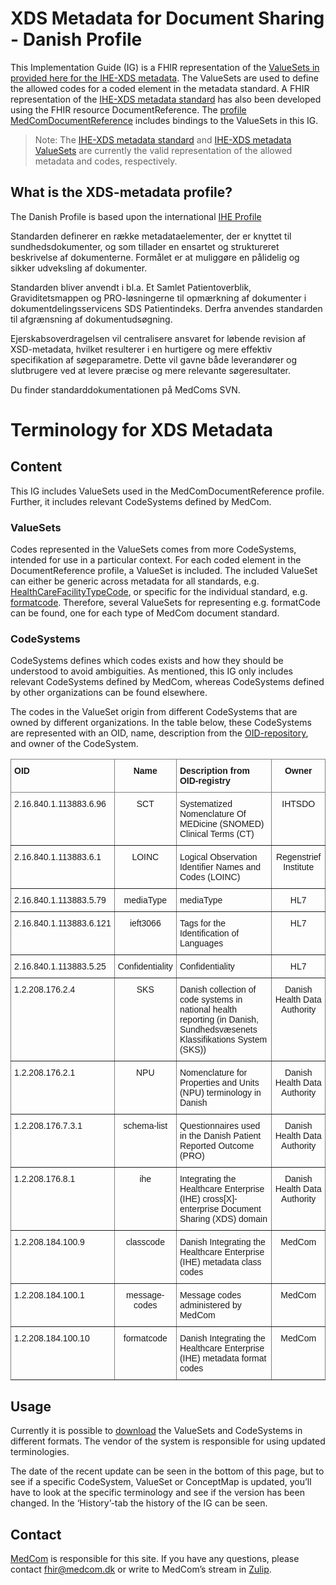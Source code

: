 # XDS Metadata for Document Sharing - Danish Profile

This Implementation Guide (IG) is a FHIR representation of the [ValueSets in provided here for the IHE-XDS metadata](https://svn.medcom.dk/svn/releases/Standarder/IHE/OID/). The ValueSets are used to define the allowed codes for a coded element in the metadata standard. A FHIR representation of the [IHE-XDS metadata standard](https://svn.medcom.dk/svn/releases/Standarder/IHE/DK_profil_metadata/) has also been developed using the FHIR resource DocumentReference. The [profile MedComDocumentReference](https://build.fhir.org/ig/medcomdk/dk-medcom-document/StructureDefinition-medcom-documentreference.html) includes bindings to the ValueSets in this IG.

> Note: The [IHE-XDS metadata standard](https://svn.medcom.dk/svn/releases/Standarder/IHE/DK_profil_metadata/) and [IHE-XDS metadata ValueSets](https://svn.medcom.dk/svn/releases/Standarder/IHE/OID/) are currently the valid representation of the allowed metadata and codes, respectively.

## What is the XDS-metadata profile?

The Danish Profile is based upon the international <a href="https://profiles.ihe.net/ITI/papers/metadata/index.html" target="_blank">IHE Profile</a>

Standarden definerer en række metadataelementer, der er knyttet til sundhedsdokumenter, og som tillader en ensartet og struktureret beskrivelse af dokumenterne. Formålet er at muliggøre en pålidelig og sikker udveksling af dokumenter.

Standarden bliver anvendt i bl.a. Et Samlet Patientoverblik, Graviditetsmappen og PRO-løsningerne til opmærkning af dokumenter i dokumentdelingsservicens SDS Patientindeks. Derfra anvendes standarden til afgrænsning af dokumentudsøgning.

Ejerskabsoverdragelsen vil centralisere ansvaret for løbende revision af XSD-metadata, hvilket resulterer i en hurtigere og mere effektiv specifikation af søgeparametre. Dette vil gavne både leverandører og slutbrugere ved at levere præcise og mere relevante søgeresultater.

Du finder standarddokumentationen på MedComs SVN.

# Terminology for XDS Metadata

## Content
This IG includes ValueSets used in the MedComDocumentReference profile. Further, it includes relevant CodeSystems defined by MedCom.

### ValueSets
Codes represented in the ValueSets comes from more CodeSystems, intended for use in a particular context. For each coded element in the DocumentReference profile, a ValueSet is included. The included ValueSet can either be generic across metadata for all standards, e.g. [HealthCareFacilityTypeCode](https://build.fhir.org/ig/medcomdk/dk-medcom-xds-metadata/ValueSet-MedCom-ihe-core-HealthcareFacilityTypeCode-VS.html), or specific for the individual standard, e.g. [formatcode](https://build.fhir.org/ig/medcomdk/dk-medcom-xds-metadata/ValueSet-MedCom-ihe-plr-formatcode-VS.html). Therefore, several ValueSets for representing e.g. formatCode can be found, one for each type of MedCom document standard. 

### CodeSystems
CodeSystems defines which codes exists and how they should be understood to avoid ambiguities. As mentioned, this IG only includes relevant CodeSystems defined by MedCom, whereas CodeSystems defined by other organizations can be found elsewhere. 

The codes in the ValueSet origin from different CodeSystems that are owned by different organizations. In the table below, these CodeSystems are represented with an OID, name, description from the [OID-repository](http://www.oid-info.com/), and owner of the CodeSystem. 

<style type="text/css">
.tg  {border-collapse:collapse;border-spacing:0;}
.tg td{border-color:black;border-style:solid;border-width:1px;font-family:Arial, sans-serif;font-size:14px;
  overflow:hidden;padding:10px 5px;word-break:normal;}
.tg th{border-color:black;border-style:solid;border-width:1px;font-family:Arial, sans-serif;font-size:14px;
  font-weight:normal;overflow:hidden;padding:10px 5px;word-break:normal;}
.tg .tg-c3ow{border-color:inherit;text-align:center;vertical-align:top}
.tg .tg-fymr{border-color:inherit;font-weight:bold;text-align:left;vertical-align:top}
.tg .tg-7btt{border-color:inherit;font-weight:bold;text-align:center;vertical-align:top}
.tg .tg-0pky{border-color:inherit;text-align:left;vertical-align:top}
</style>
<table class="tg">
<thead>
  <tr>
    <th class="tg-fymr">OID</th>
    <th class="tg-7btt">Name</th>
    <th class="tg-fymr">Description from OID-registry</th>
    <th class="tg-7btt">Owner</th>
  </tr>
</thead>
<tbody>
  <tr>
    <td class="tg-0pky">2.16.840.1.113883.6.96</td>
    <td class="tg-c3ow">SCT</td>
    <td class="tg-0pky">Systematized Nomenclature Of MEDicine (SNOMED) Clinical Terms (CT)</td>
    <td class="tg-c3ow">IHTSDO</td>
  </tr>
  <tr>
    <td class="tg-0pky">2.16.840.1.113883.6.1</td>
    <td class="tg-c3ow">LOINC</td>
    <td class="tg-0pky">Logical Observation Identifier Names and Codes (LOINC)</td>
    <td class="tg-c3ow">Regenstrief Institute</td>
  </tr>
  <tr>
    <td class="tg-0pky">2.16.840.1.113883.5.79</td>
    <td class="tg-c3ow">mediaType</td>
    <td class="tg-0pky">mediaType</td>
    <td class="tg-c3ow">HL7</td>
  </tr>
  <tr>
    <td class="tg-0pky">2.16.840.1.113883.6.121</td>
    <td class="tg-c3ow">ieft3066</td>
    <td class="tg-0pky">Tags for the Identification of Languages</td>
    <td class="tg-c3ow">HL7</td>
  </tr>
  <tr>
    <td class="tg-0pky">2.16.840.1.113883.5.25</td>
    <td class="tg-c3ow">Confidentiality</td>
    <td class="tg-0pky">Confidentiality</td>
    <td class="tg-c3ow">HL7</td>
  </tr>
  <tr>
    <td class="tg-0pky">1.2.208.176.2.4</td>
    <td class="tg-c3ow">SKS</td>
    <td class="tg-0pky">Danish collection of code systems in national health reporting (in Danish, Sundhedsvæsenets Klassifikations System (SKS))</td>
    <td class="tg-c3ow">Danish Health Data Authority</td>
  </tr>
  <tr>
    <td class="tg-0pky">1.2.208.176.2.1</td>
    <td class="tg-c3ow">NPU</td>
    <td class="tg-0pky">Nomenclature for Properties and Units (NPU) terminology in Danish</td>
    <td class="tg-c3ow">Danish Health Data Authority</td>
  </tr>
  <tr>
    <td class="tg-0pky">1.2.208.176.7.3.1</td>
    <td class="tg-c3ow">schema-list</td>
    <td class="tg-0pky">Questionnaires used in the Danish Patient Reported Outcome (PRO)</td>
    <td class="tg-c3ow">Danish Health Data Authority</td>
  </tr>
  <tr>
    <td class="tg-0pky">1.2.208.176.8.1</td>
    <td class="tg-c3ow">ihe</td>
    <td class="tg-0pky">Integrating the Healthcare Enterprise (IHE) cross[X]-enterprise Document Sharing (XDS) domain</td>
    <td class="tg-c3ow">Danish Health Data Authority</td>
  </tr>
  <tr>
    <td class="tg-0pky">1.2.208.184.100.9</td>
    <td class="tg-c3ow">classcode</td>
    <td class="tg-0pky">Danish Integrating the Healthcare Enterprise (IHE) metadata class codes</td>
    <td class="tg-c3ow">MedCom</td>
  </tr>
  <tr>
    <td class="tg-0pky">1.2.208.184.100.1</td>
    <td class="tg-c3ow">message-codes</td>
    <td class="tg-0pky">Message codes administered by MedCom</td>
    <td class="tg-c3ow">MedCom</td>
  </tr>
  <tr>
    <td class="tg-0pky">1.2.208.184.100.10</td>
    <td class="tg-c3ow">formatcode</td>
    <td class="tg-0pky">Danish Integrating the Healthcare Enterprise (IHE) metadata format codes</td>
    <td class="tg-c3ow">MedCom</td>
  </tr>
</tbody>
</table>

## Usage
​Currently it is possible to [download](downloads.html) the ValueSets and CodeSystems in different formats. The vendor of the system is responsible for using updated terminologies.

The date of the recent update can be seen in the bottom of this page, but to see if a specific CodeSystem, ValueSet or ConceptMap is updated, you’ll have to look at the specific terminology and see if the version has been changed. In the ‘History’-tab the history of the IG can be seen.

## Contact
[MedCom](https://medcom.dk/) is responsible for this site. If you have any questions, please contact <fhir@medcom.dk> or write to MedCom’s stream in [Zulip](https://chat.fhir.org/#narrow/stream/315677-denmark.2Fmedcom.2FFHIRimplementationErfaGroup).
